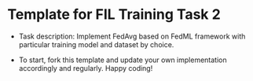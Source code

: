 # Template for FIL Training Task 2

- Task description: Implement FedAvg based on FedML framework with particular training model and dataset by choice.

- To start, fork this template and update your own implementation accordingly and regularly. Happy coding!
